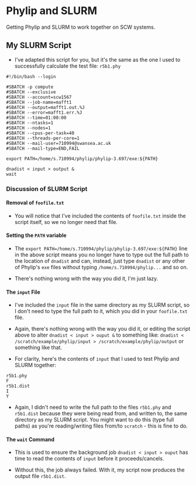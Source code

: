 # Phylip and SLURM

Getting Phylip and SLURM to work together on SCW systems.

## My SLURM Script

- I've adapted this script for you, but it's the same as the one I used to successfully calculate the test file: `r5b1.phy`

```
#!/bin/bash --login

#SBATCH -p compute
#SBATCH --exclusive
#SBATCH --account=scw1567
#SBATCH --job-name=mafft1
#SBATCH --output=mafft1.out.%J
#SBATCH --error=mafft1.err.%J
#SBATCH --time=01:00:00
#SBATCH --ntasks=1
#SBATCH --nodes=1
#SBATCH --cpus-per-task=40
#SBATCH --threads-per-core=1
#SBATCH --mail-user=710994@swansea.ac.uk
#SBATCH --mail-type=END,FAIL

export PATH=/home/s.710994/phylip/phylip-3.697/exe:${PATH}

dnadist < input > output &
wait
```

### Discussion of SLURM Script

#### Removal of `foofile.txt`

- You will notice that I've included the contents of `foofile.txt` inside the script itself, so we no longer need that file.

#### Setting the `PATH` variable

- The `export PATH=/home/s.710994/phylip/phylip-3.697/exe:${PATH}` line in the above script means you no longer have to type out the full path to the location of `dnadist` and can, instead, just type `dnadist` or any other of Phylip's `exe` files without typing `/home/s.710994/phylip...` and so on.

- There's nothing wrong with the way you did it, I'm just lazy.

#### The `input` File

- I've included the `input` file in the same directory as my SLURM script, so I don't need to type the full path to it, which you did in your `foofile.txt` file.  

- Again, there's nothing wrong with the way you did it, or editing the script above to alter `dnadist < input > ouput &` to something like: `dnadist < /scratch/example/phylip/input > /scratch/example/phylip/output` or something like that.

- For clarity, here's the contents of `input` that I used to test Phylip and SLURM together:

```
r5b1.phy
F
r5b1.dist
I
Y
```

- Again, I didn't need to write the full path to the files `r5b1.phy` and `r5b1.dist` because they were being read from, and written to, the same directory as my SLURM script.  You might want to do this (type full paths) as you're reading/writing files from/to `scratch` - this is fine to do.

#### The `wait` Command

- This is used to ensure the background job `dnadist < input > ouput` has time to read the contents of `input` before it proceeds/cancels.

- Without this, the job always failed.  With it, my script now produces the output file `r5b1.dist`.
